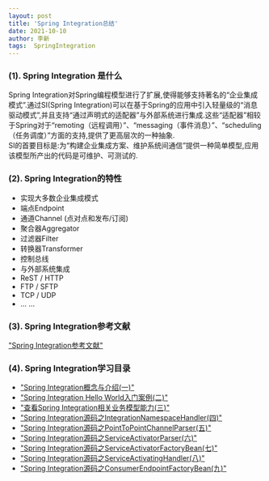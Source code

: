 ```yaml
---
layout: post
title: 'Spring Integration总结' 
date: 2021-10-10
author: 李新
tags:  SpringIntegration
---
```


### (1). Spring Integration 是什么
Spring Integration对Spring编程模型进行了扩展,使得能够支持著名的“企业集成模式”.通过SI(Spring Integration)可以在基于Spring的应用中引入轻量级的“消息驱动模式”,并且支持“通过声明式的适配器”与外部系统进行集成.这些“适配器”相较于Spring对于“remoting（远程调用）”、“messaging（事件消息）”、“scheduling（任务调度）”方面的支持,提供了更高层次的一种抽象.   
SI的首要目标是:为“构建企业集成方案、维护系统间通信”提供一种简单模型,应用该模型所产出的代码是可维护、可测试的.   

### (2). Spring Integration的特性
+ 实现大多数企业集成模式
+ 端点Endpoint
+ 通道Channel (点对点和发布/订阅)
+ 聚合器Aggregator
+ 过滤器Filter
+ 转换器Transformer
+ 控制总线
+ 与外部系统集成
+ ReST / HTTP
+ FTP / SFTP
+ TCP / UDP
+ ... ...

### (3). Spring Integration参考文献
["Spring Integration参考文献"](https://potoyang.gitbook.io/spring-in-action-v5/di-9-zhang-ji-cheng-spring)
### (4). Spring Integration学习目录
+ ["Spring Integration概念与介绍(一)"](/2021/10/06/Spring-Integration-Introduce.html)          
+ ["Spring Integration Hello World入门案例(二)"](/2021/10/06/Spring-Integration-Hello-World.html)        
+ ["查看Spring Integration相关业务模型能力(三)"](/2021/10/09/Spring-Integration-Bussiness-Modeling.html)    
+ ["Spring Integration源码之IntegrationNamespaceHandler(四)"](/2021/10/06/Spring-Integration-IntegrationNamespaceHandler.html)   
+ ["Spring Integration源码之PointToPointChannelParser(五)"](/2021/10/09/Spring-Integration-PointToPointChannelParser.html)   
+ ["Spring Integration源码之ServiceActivatorParser(六)"](/2021/10/09/Spring-Integration-ServiceActivatorParser.html)   
+ ["Spring Integration源码之ServiceActivatorFactoryBean(七)"](/2021/10/09/Spring-Integration-ServiceActivatorFactoryBean.html)    
+ ["Spring Integration源码之ServiceActivatingHandler(八)"](/2021/10/09/Spring-Integration-ServiceActivatingHandler.html)    
+ ["Spring Integration源码之ConsumerEndpointFactoryBean(九)"](/2021/10/09/Spring-Integration-ConsumerEndpointFactoryBean.html)   